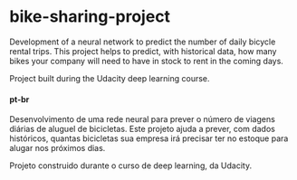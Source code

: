 # bike-sharing-project
Development of a neural network to predict the number of daily bicycle rental trips. This project helps to predict, with historical data, how many bikes your company will need to have in stock to rent in the coming days.

Project built during the Udacity deep learning course.

#### pt-br
Desenvolvimento de uma rede neural para prever o número de viagens diárias de aluguel de bicicletas. Este projeto ajuda a prever, com dados históricos, quantas bicicletas sua empresa irá precisar ter no estoque para alugar nos próximos dias.

Projeto construido durante o curso de deep learning, da Udacity.
